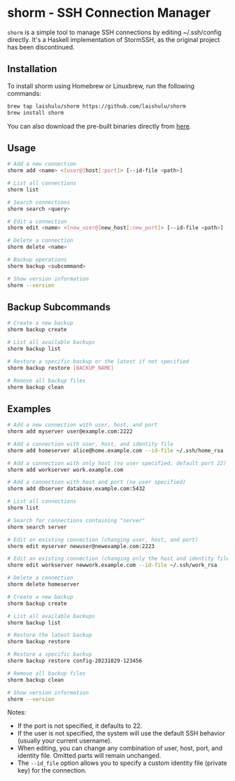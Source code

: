 # shorm - SSH Connection Manager

`shorm` is a simple tool to manage SSH connections by editing ~/.ssh/config
directly. It's a Haskell implementation of StormSSH, as the original project has
been discontinued.

## Installation

To install shorm using Homebrew or Linuxbrew, run the following commands:

```bash
brew tap laishulu/shorm https://github.com/laishulu/shorm
brew install shorm
```

You can also download the pre-built binaries directly from
[here](https://github.com/laishulu/shorm/releases).

## Usage

```bash
# Add a new connection
shorm add <name> <[user@]host[:port]> [--id-file <path>]

# List all connections
shorm list

# Search connections
shorm search <query>

# Edit a connection
shorm edit <name> <[new_user@]new_host[:new_port]> [--id-file <path>]

# Delete a connection
shorm delete <name>

# Backup operations
shorm backup <subcommand>

# Show version information
shorm --version
```

## Backup Subcommands

```bash
# Create a new backup
shorm backup create

# List all available backups
shorm backup list

# Restore a specific backup or the latest if not specified
shorm backup restore [BACKUP_NAME]

# Remove all backup files
shorm backup clean
```

## Examples

```bash
# Add a new connection with user, host, and port
shorm add myserver user@example.com:2222

# Add a connection with user, host, and identity file
shorm add homeserver alice@home.example.com --id-file ~/.ssh/home_rsa

# Add a connection with only host (no user specified, default port 22)
shorm add workserver work.example.com

# Add a connection with host and port (no user specified)
shorm add dbserver database.example.com:5432

# List all connections
shorm list

# Search for connections containing "server"
shorm search server

# Edit an existing connection (changing user, host, and port)
shorm edit myserver newuser@newexample.com:2223

# Edit an existing connection (changing only the host and identity file)
shorm edit workserver newwork.example.com --id-file ~/.ssh/work_rsa

# Delete a connection
shorm delete homeserver

# Create a new backup
shorm backup create

# List all available backups
shorm backup list

# Restore the latest backup
shorm backup restore

# Restore a specific backup
shorm backup restore config-20231029-123456

# Remove all backup files
shorm backup clean

# Show version information
shorm --version
```

Notes:
- If the port is not specified, it defaults to 22.
- If the user is not specified, the system will use the default SSH behavior (usually your current username).
- When editing, you can change any combination of user, host, port, and identity file. Omitted parts will remain unchanged.
- The `--id_file` option allows you to specify a custom identity file (private key) for the connection.
